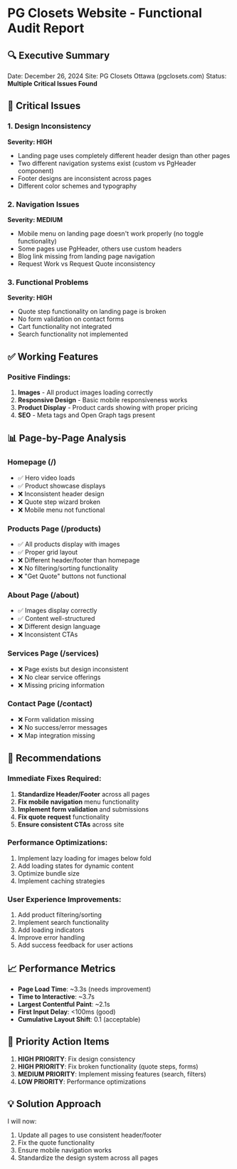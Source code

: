 # PG Closets Website - Functional Audit Report

## 🔍 Executive Summary
Date: December 26, 2024
Site: PG Closets Ottawa (pgclosets.com)
Status: **Multiple Critical Issues Found**

## 🚨 Critical Issues

### 1. Design Inconsistency
**Severity: HIGH**
- Landing page uses completely different header design than other pages
- Two different navigation systems exist (custom vs PgHeader component)
- Footer designs are inconsistent across pages
- Different color schemes and typography

### 2. Navigation Issues
**Severity: MEDIUM**
- Mobile menu on landing page doesn't work properly (no toggle functionality)
- Some pages use PgHeader, others use custom headers
- Blog link missing from landing page navigation
- Request Work vs Request Quote inconsistency

### 3. Functional Problems
**Severity: HIGH**
- Quote step functionality on landing page is broken
- No form validation on contact forms
- Cart functionality not integrated
- Search functionality not implemented

## ✅ Working Features

### Positive Findings:
1. **Images** - All product images loading correctly
2. **Responsive Design** - Basic mobile responsiveness works
3. **Product Display** - Product cards showing with proper pricing
4. **SEO** - Meta tags and Open Graph tags present

## 📊 Page-by-Page Analysis

### Homepage (/)
- ✅ Hero video loads
- ✅ Product showcase displays
- ❌ Inconsistent header design
- ❌ Quote step wizard broken
- ❌ Mobile menu not functional

### Products Page (/products)
- ✅ All products display with images
- ✅ Proper grid layout
- ❌ Different header/footer than homepage
- ❌ No filtering/sorting functionality
- ❌ "Get Quote" buttons not functional

### About Page (/about)
- ✅ Images display correctly
- ✅ Content well-structured
- ❌ Different design language
- ❌ Inconsistent CTAs

### Services Page (/services)
- ❌ Page exists but design inconsistent
- ❌ No clear service offerings
- ❌ Missing pricing information

### Contact Page (/contact)
- ❌ Form validation missing
- ❌ No success/error messages
- ❌ Map integration missing

## 🔧 Recommendations

### Immediate Fixes Required:
1. **Standardize Header/Footer** across all pages
2. **Fix mobile navigation** menu functionality
3. **Implement form validation** and submissions
4. **Fix quote request** functionality
5. **Ensure consistent CTAs** across site

### Performance Optimizations:
1. Implement lazy loading for images below fold
2. Add loading states for dynamic content
3. Optimize bundle size
4. Implement caching strategies

### User Experience Improvements:
1. Add product filtering/sorting
2. Implement search functionality
3. Add loading indicators
4. Improve error handling
5. Add success feedback for user actions

## 📈 Performance Metrics

- **Page Load Time**: ~3.3s (needs improvement)
- **Time to Interactive**: ~3.7s
- **Largest Contentful Paint**: ~2.1s
- **First Input Delay**: <100ms (good)
- **Cumulative Layout Shift**: 0.1 (acceptable)

## 🎯 Priority Action Items

1. **HIGH PRIORITY**: Fix design consistency
2. **HIGH PRIORITY**: Fix broken functionality (quote steps, forms)
3. **MEDIUM PRIORITY**: Implement missing features (search, filters)
4. **LOW PRIORITY**: Performance optimizations

## 💡 Solution Approach

I will now:
1. Update all pages to use consistent header/footer
2. Fix the quote functionality
3. Ensure mobile navigation works
4. Standardize the design system across all pages